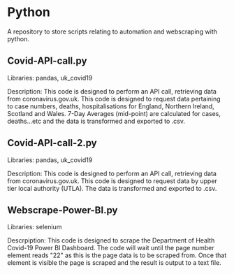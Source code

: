 # Python
A repository to store scripts relating to automation and webscraping with python.

## Covid-API-call.py 

Libraries: pandas, uk_covid19

Description: This code is designed to perform an API call, retrieving data from coronavirus.gov.uk. This code is designed to request data pertaining to case numbers, deaths, hospitalisations for England, Northern Ireland, Scotland and Wales. 7-Day Averages (mid-point) are calculated for cases, deaths...etc and the data is transformed and exported to .csv.

## Covid-API-call-2.py 

Libraries: pandas, uk_covid19

Description: This code is designed to perform an API call, retrieving data from coronavirus.gov.uk. This code is designed to request data by upper tier local authority (UTLA). The data is transformed and exported to .csv.

## Webscrape-Power-BI.py

Libraries: selenium

Descrpiption: This code is designed to scrape the Department of Health Covid-19 Power BI Dashboard. The code will wait until the page number element reads "22" as this is the page data is to be scraped from. Once that element is visible the page is scraped and the result is output to a text file. 


